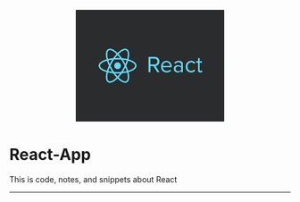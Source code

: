 <p align="center">
<img src="img/React-logo.png" height="200px" />
</p>
  
# React-App
This is code, notes, and snippets about React
-- --
